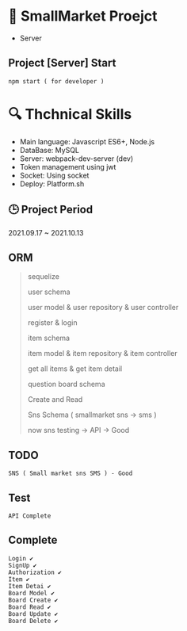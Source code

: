 # 📖 SmallMarket Proejct
- Server

## Project [Server] Start
```
npm start ( for developer )
```

# :mag: Thchnical Skills

- Main language: Javascript ES6+, Node.js
- DataBase: MySQL
- Server: webpack-dev-server (dev)
- Token management using jwt
- Socket: Using socket
- Deploy: Platform.sh

## :clock3: Project Period
2021.09.17 ~ 2021.10.13

## ORM
> sequelize
>
> user schema
>
> user model & user repository & user controller
>
> register & login
>
> item schema
>
> item model & item repository & item controller
>
> get all items & get item detail
>
> question board schema
>
> Create and Read
>
> Sns Schema ( smallmarket sns -> sms )
>
> now sns testing -> API -> Good

## TODO
```
SNS ( Small market sns SMS ) - Good
```

## Test
```
API Complete
```

## Complete
```
Login ✔
SignUp ✔
Authorization ✔
Item ✔
Item Detai ✔
Board Model ✔ 
Board Create ✔
Board Read ✔
Board Update ✔
Board Delete ✔
```
